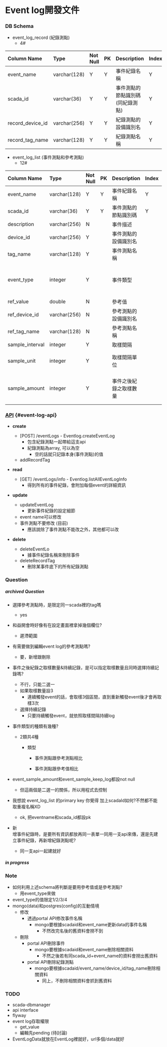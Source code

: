 # Event log開發文件

### DB Schema

* event\_log\_record \(紀錄測點\)
  * 4\#

| Column Name | Type | Not Null | PK | Description | Index | Notes |
| :--- | :--- | :--- | :--- | :--- | :--- | :--- |
| event\_name | varchar\(128\) | Y | Y | 事件紀錄名稱 | Y |  |
| scada\_id | varchar\(36\) | Y | Y | 事件測點的節點識別碼 \(同紀錄測點\) | Y |  |
| record\_device\_id | varchar\(256\) | Y | Y | 紀錄測點的設備識別名 | Y |  |
| record\_tag\_name | varchar\(128\) | Y | Y | 紀錄測點名稱 | Y |  |

* event\_log\_list \(事件測點和參考測點\)
  * 12\#

| Column Name | Type | Not Null | PK | Description | Index | Notes |
| :--- | :--- | :--- | :--- | :--- | :--- | :--- |
| event\_name | varchar\(128\) | Y | Y | 事件紀錄名稱 | Y |  |
| scada\_id | varchar\(36\) | Y | Y | 事件測點的節點識別碼 | Y |  |
| description | varchar\(256\) | N |  | 事件描述 |  |  |
| device\_id | varchar\(256\) | Y |  | 事件測點的設備識別名 |  |  |
| tag\_name | varchar\(128\) | Y |  | 事件測點名稱 |  |  |
| event\_type | integer | Y |  | 事件類型 |  | 值:{1:&gt;=,2:&lt;=,3:“&gt;= tag value,4:“&lt;= tag value} |
| ref\_value | double | N |  | 參考值 |  |  |
| ref\_device\_id | varchar\(256\) | N |  | 參考測點的設備識別名 |  |  |
| ref\_tag\_name | varchar\(128\) | N |  | 參考測點名稱 |  |  |
| sample\_interval | integer | Y |  | 取樣間隔 |  |  |
| sample\_unit | integer | Y |  | 取樣間隔單位 |  | value: {1:秒, 2:分, 3:小時} |
| sample\_amount | integer | Y |  | 事件之後紀錄之取樣數量 |  | 值如果為0，代表「持續記錄」 |

### [API](#event-log-api) {#event-log-api}

* **create**

  * \[POST\] /eventLogs - Eventlog.createEventLog
    * 包含紀錄測點一起帶給這支api
    * 紀錄測點為array, 可以為空
      * 空的話就只記錄本身\(事件測點\)的值
  * addRecordTag

* **read**

  * \[GET\] /eventLogs/info - Eventlog.listAllEventLogInfo
    * 得到所有的事件紀錄，會附加每個event的詳細資訊

* **update**

  * updateEventLog
    * 更新事件紀錄的設定細節
  * event name可以修改
  * 事件測點不要修改 \(目前\)
    * 應該說除了事件測點不能改之外，其他都可以改

* **delete**

  * deleteEventLo
    * 據事件紀錄名稱來刪除事件
  * deleteRecordTag
    * 刪除某事件底下的所有紀錄測點

### Question

##### archived Question

* 選擇參考測點時，是限定同一scada裡的tag嗎

  * yes

* 和益開會時好像有在設定畫面裡拿掉幾個欄位?

  * 遲滯範圍

* 有需要做到編輯event log的參考測點嗎?

  * 要，新增跟刪除

* 事件之後紀錄之取樣數量&持續記錄，是可以指定取樣數量且同時選擇持續記錄嗎?

  * 不行，只能二選一
  * 如果取樣數量設3
    * 連續觸發event的話，會取樣3個區間，直到重新觸發event後才會再取樣3次
  * 選擇持續記錄
    * 只要持續觸發event，就依照取樣間隔持續log

* 事件類型的種類有幾種?

  * 2類共4種

    * 類型

      * 事件測點跟參考測點相比

      * 事件測點跟參考值相比

* event\_sample\_amount和event\_sample\_keep\_log都設not null

  * 但這兩個是二選一的關係，所以用程式去控制

* 我想說 event\_log\_list 的primary key 你覺得 加上scadaId如何?不然都不能取重複名稱XD

  * ok, 把eventname和scada\_id都設pk

* 新  
  增事件紀錄時，是要所有資訊都放再同一表單一同用一支api來傳，還是先建立事件紀錄，再新增紀錄測點呢?

  * 同一支api一起建就好

##### in progress

### Note

* 如何利用上述schema將判斷是要用參考值或是參考測點?
  * 用event\_type來做
* event\_type的值限定1/2/3/4
* mongo\(data\)和postgres\(config\)的互動情境
  * 修改
    * 透過portal API修改事件名稱
      * mongo要根據scadaid和event\_name更新data的事件名稱
        * 不然改完名後的舊資料會撈不到
  * 刪除
    * portal API刪除事件
      * mongo要根據scadaid和event\_name刪除相關資料
        * 不然之後若有同scada\_id+event\_name的資料會撈出舊資料
    * portal API刪除紀錄測點
      * mongo要根據scadaid/event\_name/device\_id/tag\_name刪除相關資料
        * 同上，不刪除相關資料會抓到舊資料

### TODO

* scada-dbmanager
* api interface
* flyway
* event log存取權限
  * get\_value
  * 編輯先pending \(待討論\)
* EventLogData就放在EventLog裡就好，url多個/data就好

### 



